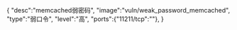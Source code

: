 {
    "desc":"memcached弱密码",
    "image":"vuln/weak_password_memcached",
    "type":"弱口令",
    "level":"高",
    "ports":{"11211/tcp":""},
}